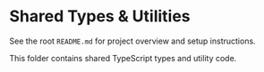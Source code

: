 # Shared Types & Utilities

See the root `README.md` for project overview and setup instructions.

This folder contains shared TypeScript types and utility code. 